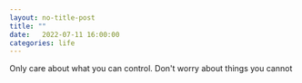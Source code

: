 ```yaml
---
layout: no-title-post
title: ""
date:   2022-07-11 16:00:00
categories: life
---
```

Only care about what you can control. Don't worry about things you cannot
